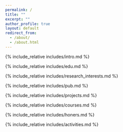 ```yaml
---
permalink: /
title: ""
excerpt: ""
author_profile: true
layout: default
redirect_from: 
  - /about/
  - /about.html
---
```

<span class='anchor' id='intro'></span>
{% include_relative includes/intro.md %}

<span class='anchor' id='edu'></span>
{% include_relative includes/edu.md %}

<span class='anchor' id='research'></span>
{% include_relative includes/research_interests.md %}

<span class='anchor' id='pub'></span>
{% include_relative includes/pub.md %}

<span class='anchor' id='projects'></span>
{% include_relative includes/projects.md %}

<span class='anchor' id='courses'></span>
{% include_relative includes/courses.md %}

<span class='anchor' id='honors'></span>
{% include_relative includes/honers.md %}

<span class='anchor' id='activities'></span>
{% include_relative includes/activities.md %}

